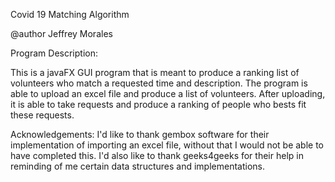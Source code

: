 Covid 19 Matching Algorithm

@author Jeffrey Morales

Program Description:

This is a javaFX GUI program that is meant to produce a ranking
list of volunteers who match a requested time and description.
The program is able to upload an excel file and produce a list
of volunteers. After uploading, it is able to take requests
and produce a ranking of people who bests fit these requests.

Acknowledgements:
I'd like to thank gembox software for their implementation 
of importing an excel file, without that I would not be
able to have completed this. I'd also like to thank 
geeks4geeks for their help in reminding of me certain
data structures and implementations.
